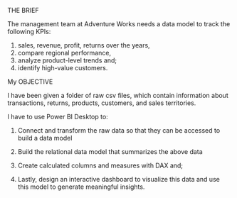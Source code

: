 THE BRIEF

The management team at Adventure Works needs a data model to track the following KPIs: 
1. sales, revenue, profit, returns over the years,
2. compare regional performance,
3. analyze product-level trends and;
4. identify high-value customers.

My OBJECTIVE

I have been given a folder of raw csv files, which contain information about transactions, returns, products, customers, and sales territories.

I have to use Power BI Desktop to:

1. Connect and transform the raw data so that they can be accessed to build a data model

2. Build the relational data model that summarizes the above data 

3. Create calculated columns and measures with DAX and;

4. Lastly, design an interactive dashboard to visualize this data and use this model to generate meaningful insights. 
